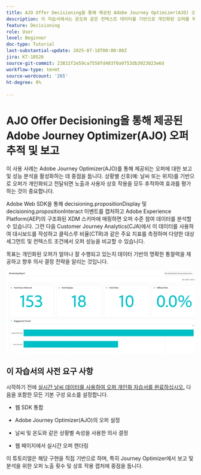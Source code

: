 ```yaml
---
title: AJO Offer Decisioning을 통해 제공된 Adobe Journey Optimizer(AJO) 오퍼 추적 및 보고
description: 이 자습서에서는 온도와 같은 컨텍스트 데이터를 기반으로 개인화된 오퍼를 제공하는 기존 Adobe Journey Optimizer(AJO) 구현을 확장합니다. 노출 및 상호 작용 이벤트를 캡처하고 Journey Optimizer 내에서 보고할 데이터를 준비하는 방법에 대해 설명합니다.
feature: Decisioning
role: User
level: Beginner
doc-type: Tutorial
last-substantial-update: 2025-07-18T00:00:00Z
jira: KT-18526
source-git-commit: 23832f2e59ca7558fd403f0a9753db3923023e6d
workflow-type: tm+mt
source-wordcount: '265'
ht-degree: 0%

---
```


# AJO Offer Decisioning을 통해 제공된 Adobe Journey Optimizer(AJO) 오퍼 추적 및 보고

이 사용 사례는 Adobe Journey Optimizer(AJO)를 통해 제공되는 오퍼에 대한 보고 및 성능 분석을 활성화하는 데 중점을 둡니다. 상황별 신호(예: 날씨 또는 위치)를 기반으로 오퍼가 개인화되고 전달되면 노출과 사용자 상호 작용을 모두 추적하여 효과를 평가하는 것이 중요합니다.

Adobe Web SDK을 통해 decisioning.propositionDisplay 및 decisioning.propositionInteract 이벤트를 캡처하고 Adobe Experience Platform(AEP)의 구조화된 XDM 스키마에 매핑하면 오퍼 수준 참여 데이터를 분석할 수 있습니다. 그런 다음 Customer Journey Analytics(CJA)에서 이 데이터를 사용하여 대시보드를 작성하고 클릭스루 비율(CTR)과 같은 주요 지표를 측정하며 다양한 대상 세그먼트 및 컨텍스트 조건에서 오퍼 성능을 비교할 수 있습니다.

목표는 개인화된 오퍼가 얼마나 잘 수행되고 있는지 데이터 기반의 명확한 통찰력을 제공하고 향후 의사 결정 전략을 알리는 것입니다.




![보고 대시보드](assets/dashboard-reporting.png)



## 이 자습서의 사전 요구 사항

시작하기 전에 [실시간 날씨 데이터를 사용하여 오퍼 개인화 자습서를 완료하십시오.](https://experienceleague.adobe.com/ko/docs/journey-optimizer-learn/personalizing-offers-with-real-time-weather-data/introduction) 다음을 포함한 모든 기본 구성 요소를 설정합니다.

- 웹 SDK 통합

- Adobe Journey Optimizer(AJO)의 오퍼 설정

- 날씨 및 온도와 같은 상황별 속성을 사용한 의사 결정

- 웹 페이지에서 실시간 오퍼 렌더링

이 튜토리얼은 해당 구현을 직접 기반으로 하며, 특히 Journey Optimizer에서 보고 및 분석을 위한 오퍼 노출 횟수 및 상호 작용 캡처에 중점을 둡니다.

